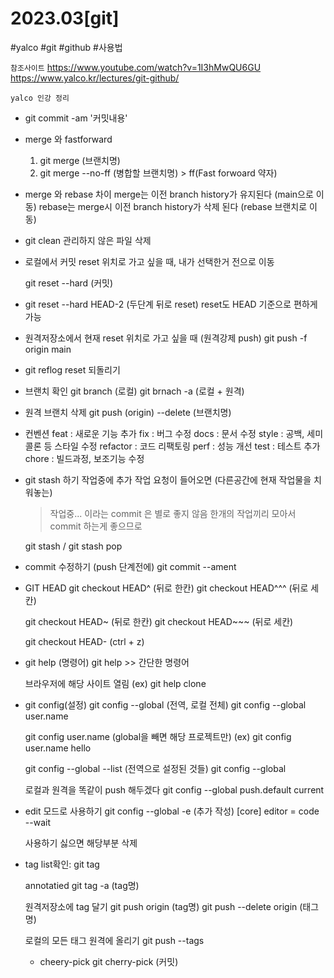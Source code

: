 # 2023.03[git]
#yalco #git #github #사용법

`참조사이트`
https://www.youtube.com/watch?v=1I3hMwQU6GU
https://www.yalco.kr/lectures/git-github/

`yalco 인강 정리`
* git commit -am '커밋내용'

<!---------------------------------------------------------------------->

* merge 와 fastforward
  1. git merge (브랜치명)
  2. git merge --no-ff (병합할 브랜치명) > ff(Fast forwoard 약자)

* merge 와 rebase 차이
  merge는 이전 branch history가 유지된다 (main으로 이동)
  rebase는 merge시 이전 branch history가 삭제 된다 (rebase 브랜치로 이동)

* git clean
  관리하지 않은 파일 삭제

<!---------------------------------------------------------------------->

* 로컬에서 커밋 reset 위치로 가고 싶을 때, 내가 선택한거 전으로 이동

  git reset --hard (커밋)

* git reset --hard HEAD-2 (두단계 뒤로 reset)
  reset도 HEAD 기준으로 편하게 가능

* 원격저장소에서 현재 reset 위치로 가고 싶을 때 (원격강제 push)
  git push -f origin main

* git reflog
  reset 되돌리기

<!---------------------------------------------------------------------->

* 브랜치 확인
  git branch (로컬)
  git brnach -a (로컬 + 원격)

* 원격 브랜치 삭제
  git push (origin) --delete (브랜치명)

<!---------------------------------------------------------------------->

* 컨벤션
  feat : 새로운 기능 추가
  fix : 버그 수정
  docs : 문서 수정
  style : 공백, 세미콜론 등 스타일 수정
  refactor : 코드 리팩토링
  perf : 성능 개선
  test : 테스트 추가
  chore : 빌드과정, 보조기능 수정

* git stash 하기
  작업중에 추가 작업 요청이 들어오면 (다른공간에 현재 작업물을 치워놓는)
  > 작업중... 이라는 commit 은 별로 좋지 않음
  > 한개의 작업끼리 모아서 commit 하는게 좋으므로

  git stash / git stash pop

* commit 수정하기 (push 단계전에)
  git commit --ament
  
<!---------------------------------------------------------------------->

* GIT HEAD
  git checkout HEAD^ (뒤로 한칸)
  git checkout HEAD^^^ (뒤로 세칸)

  git checkout HEAD~ (뒤로 한칸)
  git checkout HEAD~~~ (뒤로 세칸)  

  git checkout HEAD- (ctrl + z)

* git help (명령어)
  git help >> 간단한 명령어

  브라우저에 해당 사이트 열림
  (ex) git help clone

* git config(설정)
  git config --global (전역, 로컬 전체)
  git config --global user.name

  git config user.name (global을 빼면 해당 프로젝트만)
  (ex) git config user.name hello

  git config --global --list (전역으로 설정된 것들)
  git config --global

  로컬과 원격을 똑같이 push 해두겠다
  git config --global push.default current

* edit 모드로 사용하기
  git config --global -e  (추가 작성)
  [core]
	editor = code --wait

  사용하기 싫으면 해당부분 삭제

<!---------------------------------------------------------------------->
* tag
  list확인: git tag

  annotatied
  git tag -a (tag명)
    
  원격저장소에 tag 달기
  git push origin (tag명)
  git push --delete origin (태그명)

  로컬의 모든 태그 원격에 올리기
  git push --tags

  * cheery-pick
  git cherry-pick (커밋)
